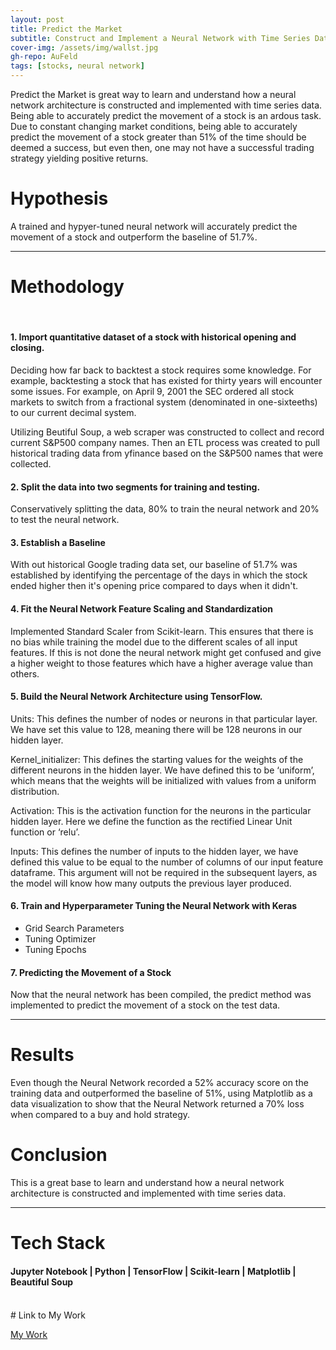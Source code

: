 ```yaml
---
layout: post
title: Predict the Market
subtitle: Construct and Implement a Neural Network with Time Series Data
cover-img: /assets/img/wallst.jpg
gh-repo: AuFeld
tags: [stocks, neural network]
---
```


Predict the Market is great way to learn and understand how a neural network architecture is constructed and implemented with time series data. Being able to accurately predict the movement of a stock is an ardous task. Due to constant changing market conditions, being able to accurately predict the movement of a stock greater than 51% of the time should be deemed a success, but even then, one may not have a successful trading strategy yielding positive returns. 

# Hypothesis

A trained and hypyer-tuned neural network will accurately predict the movement of a stock and outperform the baseline of 51.7%. 

--- 

# Methodology
<br>

#### 1. Import quantitative dataset of a stock with historical opening and closing. 

Deciding how far back to backtest a stock requires some knowledge. For example, backtesting a stock that has existed for thirty years will encounter some issues. For example, 
on April 9, 2001 the SEC ordered all stock markets to switch from a fractional system (denominated in one-sixteeths) to our current decimal system. 

Utilizing Beutiful Soup, a web scraper was constructed to collect and record current S&P500 company names. Then an ETL process was created to pull historical trading data from yfinance based on the S&P500 names that were collected.

#### 2. Split the data into two segments for training and testing. 

Conservatively splitting the data, 80% to train the neural network and 20% to test the neural network. 

#### 3. Establish a Baseline

With out historical Google trading data set, our baseline of 51.7% was established by identifying the percentage of the days in which the stock ended higher then it's opening price compared to days when it didn't. 

#### 4. Fit the Neural Network Feature Scaling and Standardization

Implemented Standard Scaler from Scikit-learn. This ensures that there is no bias while training the model due to the different scales of all input features. If this is not done the neural network might get confused and give a higher weight to those features which have a higher average value than others.

#### 5. Build the Neural Network Architecture using TensorFlow. 

Units: This defines the number of nodes or neurons in that particular layer. We have set this value to 128, meaning there will be 128 neurons in our hidden layer.

Kernel_initializer: This defines the starting values for the weights of the different neurons in the hidden layer. We have defined this to be ‘uniform’, which means that the weights will be initialized with values from a uniform distribution.

Activation: This is the activation function for the neurons in the particular hidden layer. Here we define the function as the rectified Linear Unit function or ‘relu’.

Inputs: This defines the number of inputs to the hidden layer, we have defined this value to be equal to the number of columns of our input feature dataframe. This argument will not be required in the subsequent layers, as the model will know how many outputs the previous layer produced.

#### 6. Train and Hyperparameter Tuning the Neural Network with Keras

- Grid Search Parameters
- Tuning Optimizer
- Tuning Epochs

#### 7. Predicting the Movement of a Stock

Now that the neural network has been compiled, the predict method was implemented to predict the movement of a stock on the test data. 

--- 

# Results

Even though the Neural Network recorded a 52% accuracy score on the training data and outperformed the baseline of 51%, using Matplotlib as a data visualization to show that the Neural Network returned a 70% loss when compared to a buy and hold strategy.

# Conclusion

This is a great base to learn and understand how a neural network architecture is constructed and implemented with time series data. 

--- 

# Tech Stack

#### Jupyter Notebook | Python | TensorFlow | Scikit-learn | Matplotlib | Beautiful Soup

<br>
# Link to My Work

[My Work](https://github.com/AuFeld/NN_Predicting)